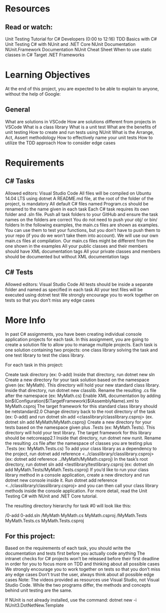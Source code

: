 # Resources
## Read or watch:

Unit Testing Tutorial for C# Developers (0:00 to 12:16)
TDD Basics with C#
Unit Testing C# with NUnit and .NET Core
NUnit Documentation
NUnit.Framework Documentation
NUnit Cheat Sheet
When to use static classes in C#
Target .NET Frameworks

# Learning Objectives
At the end of this project, you are expected to be able to explain to anyone, without the help of Google:

## General
What are solutions in VSCode
How are solutions different from projects in VSCode
What is a class library
What is a unit test
What are the benefits of unit testing
How to create and run tests using NUnit
What is the Arrange, Act, Assert methodology
How to effectively name your unit tests
How to utilize the TDD approach
How to consider edge cases

# Requirements
## C# Tasks
Allowed editors: Visual Studio Code
All files will be compiled on Ubuntu 14.04 LTS using dotnet
A README.md file, at the root of the folder of the project, is mandatory
All default C# files named Program.cs should be renamed to the name given in each task
Each C# task requires its own folder and .sln file. Push all task folders to your GitHub and ensure the task names on the folders are correct
You do not need to push your obj/ or bin/ folders
In the following examples, the main.cs files are shown as examples. You can use them to test your functions, but you don’t have to push them to your repo (if you do we won’t take them into account). We will use our own main.cs files at compilation. Our main.cs files might be different from the one shown in the examples
All your public classes and their members should have XML documentation tags
All your private classes and members should be documented but without XML documentation tags

## C# Tests
Allowed editors: Visual Studio Code
All tests should be inside a separate folder and named as specified in each task
All your test files will be executed using dotnet test
We strongly encourage you to work together on tests so that you don’t miss any edge cases

# More Info
In past C# assignments, you have been creating individual console application projects for each task. In this assignment, you are going to create a solution file to allow you to manage multiple projects. Each task is one solution containing two projects: one class library solving the task and one test library to test the class library.

For each task in this project:

Create task directory (ex: 0-add)
Inside that directory, run dotnet new sln
Create a new directory for your task solution based on the namespace given (ex: MyMath). This directory will hold your new standard class library.
Inside that directory, run dotnet new classlib. Rename the resulting .cs file after the namespace (ex: MyMath.cs)
Enable XML documentation by adding <DocumentationFile>bin\$(Configuration)\$(TargetFramework)\$(AssemblyName).xml</DocumentationFile> to MyMath.csproj
The target framework for this standard class library should be netstandard2.0
Change directory back to the root directory of the task (ex: 0-add) and run dotnet sln add <classlibrary/classlibrary.csproj> (ex. dotnet sln add MyMath/MyMath.csproj)
Create a new directory for your tests based on the namespace given plus .Tests (ex: MyMath.Tests). This directory will hold your test library.
The target framework for this library should be netcoreapp2.1
Inside that directory, run dotnet new nunit. Rename the resulting .cs file after the namespace of classes you are testing plus .Tests (ex: MyMath.Tests.cs)
To add your class library as a dependency to the project, run dotnet add reference <../classlibrary/classlibrary.csproj> (ex: dotnet add reference ../MyMath/MyMath.csproj)
In the task’s root directory, run dotnet sln add <testlibrary/testlibrary.csproj (ex: dotnet sln add MyMath.Tests/MyMath.Tests.csproj)
If you’d like to run your class library method in a console application, create a new directory and run dotnet new console inside it. Run dotnet add reference <../classlibrary/classlibrary.csproj> and you can then call your class library methods inside the console application.
For more detail, read the Unit Testing C# with NUnit and .NET Core tutorial.

The resulting directory hierarchy for task #0 will look like this:

/0-add
    0-add.sln
    /MyMath
        MyMath.cs
        MyMath.csproj
    /MyMath.Tests
        MyMath.Tests.cs
        MyMath.Tests.csproj

## For this project:
Based on the requirements of each task, you should write the documentation and tests first before you actually code anything
The intranet checks for C# projects won’t be released before their first deadline in order for you to focus more on TDD and thinking about all possible cases
We strongly encourage you to work together on tests so that you don’t miss any edge cases
Don’t trust the user, always think about all possible edge cases
Note: The videos provided as resources use Visual Studio, not Visual Studio Code. While the two programs differ, the methods and concepts behind unit testing are the same.

If NUnit is not already installed, use the command: dotnet new -i NUnit3.DotNetNew.Template
